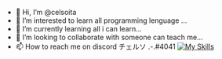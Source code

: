 - 👋 Hi, I’m @celsoita
- 👀 I’m interested to learn all programming lenguage ...
- 🌱 I’m currently learning all i can learn...
- 💞️ I’m looking to collaborate with someone can teach me...
- 📫 How to reach me  on discord チェルソ .-.#4041
[![My Skills](https://skillicons.dev/icons?i=c)](https://skillicons.dev)

<!---
celsoita/celsoita is a ✨ special ✨ repository because its `README.md` (this file) appears on your GitHub profile.
You can click the Preview link to take a look at your changes.
--->
